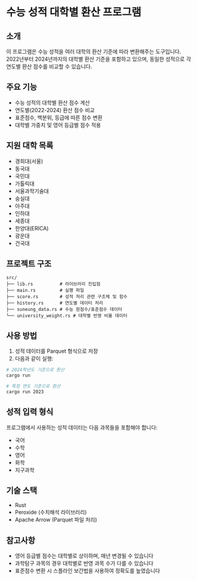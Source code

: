 # 수능 성적 대학별 환산 프로그램

## 소개
이 프로그램은 수능 성적을 여러 대학의 환산 기준에 따라 변환해주는 도구입니다. 2022년부터 2024년까지의 대학별 환산 기준을 포함하고 있으며, 동일한 성적으로 각 연도별 환산 점수를 비교할 수 있습니다.

## 주요 기능
- 수능 성적의 대학별 환산 점수 계산
- 연도별(2022-2024) 환산 점수 비교
- 표준점수, 백분위, 등급에 따른 점수 변환
- 대학별 가중치 및 영어 등급별 점수 적용

## 지원 대학 목록
- 경희대(서울)
- 동국대
- 국민대
- 가톨릭대
- 서울과학기술대
- 숭실대
- 아주대
- 인하대
- 세종대
- 한양대(ERICA)
- 광운대
- 건국대

## 프로젝트 구조
```
src/
├── lib.rs          # 라이브러리 진입점
├── main.rs         # 실행 파일
├── score.rs        # 성적 처리 관련 구조체 및 함수
├── history.rs      # 연도별 데이터 처리
├── suneung_data.rs # 수능 원점수/표준점수 데이터
└── university_weight.rs # 대학별 반영 비율 데이터
```

## 사용 방법
1. 성적 데이터를 Parquet 형식으로 저장
2. 다음과 같이 실행:
```bash
# 2024학년도 기준으로 환산
cargo run

# 특정 연도 기준으로 환산
cargo run 2023
```

## 성적 입력 형식
프로그램에서 사용하는 성적 데이터는 다음 과목들을 포함해야 합니다:
- 국어
- 수학
- 영어
- 화학
- 지구과학

## 기술 스택
- Rust
- Peroxide (수치해석 라이브러리)
- Apache Arrow (Parquet 파일 처리)

## 참고사항
- 영어 등급별 점수는 대학별로 상이하며, 매년 변경될 수 있습니다
- 과학탐구 과목의 경우 대학별로 반영 과목 수가 다를 수 있습니다
- 표준점수 변환 시 스플라인 보간법을 사용하여 정확도를 높였습니다
